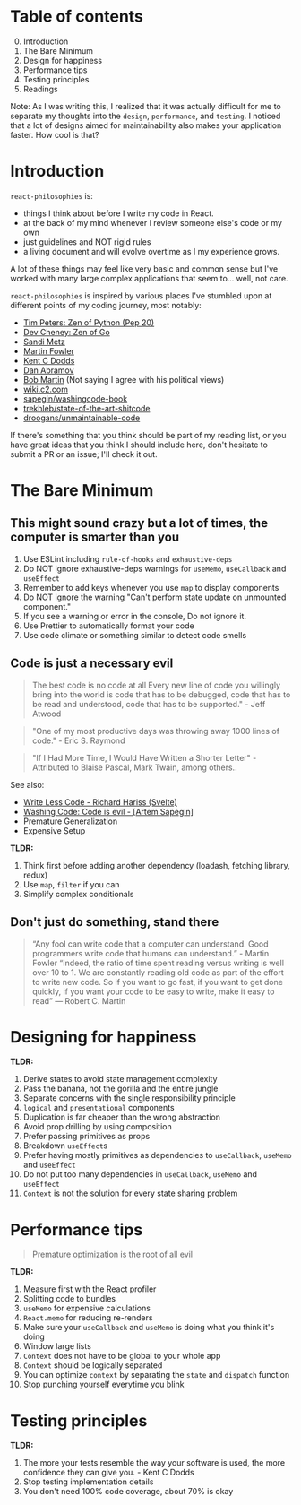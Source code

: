 # Table of contents
0. Introduction
1. The Bare Minimum
2. Design for happiness
3. Performance tips 
4. Testing principles
5. Readings

Note: 
As I was writing this, I realized that it was actually difficult for me to separate my thoughts into the `design`, `performance`, and `testing`. I noticed that a lot of designs aimed for maintainability also makes your application faster. How cool is that?


# Introduction 
`react-philosophies` is:
- things I think about before I write my code in React.
- at the back of my mind whenever I review someone else's code or my own
- just guidelines and NOT rigid rules
- a living document and will evolve overtime as I my experience grows.

A lot of these things may feel like very basic and common sense but I've worked with many large complex applications that seem to... well, not care.

`react-philosophies` is inspired by various places I've stumbled upon at different points of my coding journey, 
most notably:

- [Tim Peters: Zen of Python (Pep 20)](https://www.python.org/dev/peps/pep-0020/)
- [Dev Cheney: Zen of Go](https://dave.cheney.net/2020/02/23/the-zen-of-go)
- [Sandi Metz](https://sandimetz.com/)
- [Martin Fowler](https://martinfowler.com)
- [Kent C Dodds](kentcdodds.com)
- [Dan Abramov](https://overreacted.io/)
- [Bob Martin](https://www.amazon.com/Clean-Code-Handbook-Software-Craftsmanship/dp/0132350882) (Not saying I agree with his political views)
- [wiki.c2.com](https://wiki.c2.com/)
- [sapegin/washingcode-book](https://github.com/sapegin/washingcode-book/)
- [trekhleb/state-of-the-art-shitcode](https://github.com/trekhleb/state-of-the-art-shitcode)
- [droogans/unmaintainable-code](https://github.com/Droogans/unmaintainable-code)

If there's something that you think should be part of my reading list, or you have great ideas that you think I should include here, don't hesitate to submit a PR or an issue; I'll check it out.


# The Bare Minimum

## This might sound crazy but a lot of times, the computer is smarter than you
1. Use ESLint including `rule-of-hooks` and `exhaustive-deps`
2. Do NOT ignore exhaustive-deps warnings for `useMemo`, `useCallback` and `useEffect`
3. Remember to add keys whenever you use `map` to display components
4. Do NOT ignore the warning "Can't perform state update on unmounted component."
5. If you see a warning or error in the console, Do not ignore it.
6. Use Prettier to automatically format your code
7. Use code climate or something similar to detect code smells

## Code is just a necessary evil

> The best code is no code at all Every new line of code you willingly bring into the world is code that has to be debugged, code that has to be read and understood, code that has to be supported." - Jeff Atwood

> "One of my most productive days was throwing away 1000 lines of code." -  Eric S. Raymond

> "If I Had More Time, I Would Have Written a Shorter Letter" - Attributed to Blaise Pascal, Mark Twain, among others..

See also: 
- [Write Less Code - Richard Hariss (Svelte)](https://svelte.dev/blog/write-less-code)
- [Washing Code: Code is evil - [Artem Sapegin]](https://github.com/sapegin/washingcode-book/blob/master/manuscript/Code_is_evil.md)
- Premature Generalization
- Expensive Setup

**TLDR:**
1. Think first before adding another dependency (loadash, fetching library, redux)
2. Use `map`, `filter` if you can
3. Simplify complex conditionals

## Don't just do something, stand there
> “Any fool can write code that a computer can understand. Good programmers write code that humans can understand.” - Martin Fowler
> “Indeed, the ratio of time spent reading versus writing is well over 10 to 1. We are constantly reading old code as part of the effort to write new code. So if you want to go fast, if you want to get done quickly, if you want your code to be easy to write, make it easy to read” ― Robert C. Martin

# Designing for happiness

**TLDR:**
1. Derive states to avoid state management complexity
2. Pass the banana, not the gorilla and the entire jungle
3. Separate concerns with the single responsibility principle
4. `logical` and `presentational` components
5. Duplication is far cheaper than the wrong abstraction
6. Avoid prop drilling by using composition
7. Prefer passing primitives as props
8. Breakdown `useEffect`s
9. Prefer having mostly primitives as dependencies to `useCallback`, `useMemo` and `useEffect`
10. Do not put too many dependencies in `useCallback`, `useMemo` and `useEffect`
11. `Context` is not the solution for every state sharing problem

# Performance tips
> Premature optimization is the root of all evil 

**TLDR:**
1. Measure first with the React profiler
3. Splitting code to bundles
4. `useMemo` for expensive calculations
5. `React.memo` for reducing re-renders
6.  Make sure your `useCallback` and `useMemo` is doing what you think it's doing
7. Window large lists
8. `Context` does not have to be global to your whole app
9. `Context` should be logically separated
10. You can optimize `context` by separating the `state` and `dispatch` function
11. Stop punching yourself everytime you blink

# Testing principles

**TLDR:**
1. The more your tests resemble the way your software is used, the more confidence they can give you. - Kent C Dodds
2. Stop testing implementation details 
3. You don't need 100% code coverage, about 70% is okay
